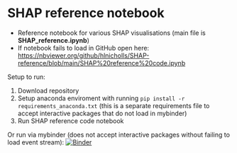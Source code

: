 # SHAP reference notebook

- Reference notebook for various SHAP visualisations (main file is **SHAP_reference.ipynb**)
- If notebook fails to load in GitHub open here: https://nbviewer.org/github/hlnicholls/SHAP-reference/blob/main/SHAP%20reference%20code.ipynb

Setup to run:

1. Download repository 
2. Setup anaconda enviroment with running ```pip install -r requirements_anaconda.txt``` (this is a separate requirements file to accept interactive packages that do not load in mybinder)
2. Run SHAP reference code notebook

Or run via mybinder (does not accept interactive packages without failing to load event stream):
[![Binder](https://mybinder.org/badge_logo.svg)](https://mybinder.org/v2/gh/hlnicholls/SHAP-reference/HEAD)

